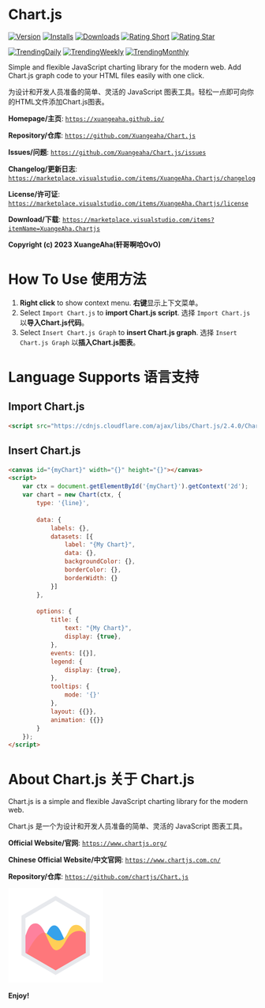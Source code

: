 # Chart.js

[![Version](https://vsmarketplacebadges.dev/version/xuangeaha.chartjs.svg?&colorB=orange)](https://marketplace.visualstudio.com/items?itemName=xuangeaha.chartjs) [![Installs](https://vsmarketplacebadges.dev/installs/xuangeaha.chartjs.svg)](https://marketplace.visualstudio.com/items?itemName=xuangeaha.chartjs) [![Downloads](https://vsmarketplacebadges.dev/downloads/xuangeaha.chartjs.svg)](https://marketplace.visualstudio.com/items?itemName=xuangeaha.chartjs) [![Rating Short](https://vsmarketplacebadges.dev/rating-short/xuangeaha.chartjs.svg)](https://marketplace.visualstudio.com/items?itemName=xuangeaha.chartjs) [![Rating Star](https://vsmarketplacebadges.dev/rating-star/xuangeaha.chartjs.svg)](https://marketplace.visualstudio.com/items?itemName=xuangeaha.chartjs)

[![TrendingDaily](https://vsmarketplacebadges.dev/trending-daily/xuangeaha.chartjs.svg?&colorB=blue)](https://marketplace.visualstudio.com/items?itemName=xuangeaha.chartjs) [![TrendingWeekly](https://vsmarketplacebadges.dev/trending-weekly/xuangeaha.chartjs.svg?&colorB=blue)](https://marketplace.visualstudio.com/items?itemName=xuangeaha.chartjs) [![TrendingMonthly](https://vsmarketplacebadges.dev/trending-monthly/xuangeaha.chartjs.svg?&colorB=blue)](https://marketplace.visualstudio.com/items?itemName=xuangeaha.chartjs)

Simple and flexible JavaScript charting library for the modern web. Add Chart.js graph code to your HTML files easily with one click.

为设计和开发人员准备的简单、灵活的 JavaScript 图表工具。轻松一点即可向你的HTML文件添加Chart.js图表。

**Homepage/主页**: [`https://xuangeaha.github.io/`](https://xuangeaha.github.io/)

**Repository/仓库**: [`https://github.com/Xuangeaha/Chart.js`](https://github.com/Xuangeaha/Chart.js)

**Issues/问题**: [`https://github.com/Xuangeaha/Chart.js/issues`](https://github.com/Xuangeaha/Chart.js/issues)

**Changelog/更新日志**: [`https://marketplace.visualstudio.com/items/XuangeAha.Chartjs/changelog`](https://marketplace.visualstudio.com/items/XuangeAha.Chartjs/changelog)

**License/许可证**: [`https://marketplace.visualstudio.com/items/XuangeAha.Chartjs/license`](https://marketplace.visualstudio.com/items/XuangeAha.Chartjs/license)

**Download/下载**: [`https://marketplace.visualstudio.com/items?itemName=XuangeAha.Chartjs`](https://marketplace.visualstudio.com/items?itemName=XuangeAha.Chartjs)

**Copyright (c) 2023 XuangeAha(轩哥啊哈OvO)**

# How To Use 使用方法

1. **Right click** to show context menu. **右键**显示上下文菜单。
2. Select `Import Chart.js` to **import Chart.js script**. 选择 `Import Chart.js` 以**导入Chart.js代码**。
3. Select `Insert Chart.js Graph` to **insert Chart.js graph**. 选择 `Insert Chart.js Graph` 以**插入Chart.js图表**。

# Language Supports 语言支持

## Import Chart.js

```html
<script src="https://cdnjs.cloudflare.com/ajax/libs/Chart.js/2.4.0/Chart.min.js"></script>
```

## Insert Chart.js

```html
<canvas id="{myChart}" width="{}" height="{}"></canvas>
<script>
    var ctx = document.getElementById('{myChart}').getContext('2d');
    var chart = new Chart(ctx, {
        type: '{line}',

        data: {
            labels: {},
            datasets: [{
                label: "{My Chart}",
                data: {},
                backgroundColor: {},
                borderColor: {},
                borderWidth: {}
            }]
        },

        options: {
            title: {
                text: "{My Chart}",
                display: {true},
            },
            events: [{}],
            legend: {
                display: {true},
            },
            tooltips: {
                mode: '{}'
            },
            layout: {{}},
            animation: {{}}
        }
    });
</script>
```

# About Chart.js 关于 Chart.js

Chart.js is a simple and flexible JavaScript charting library for the modern web.

Chart.js 是一个为设计和开发人员准备的简单、灵活的 JavaScript 图表工具。

**Official Website/官网**: [`https://www.chartjs.org/`](https://www.chartjs.org)

**Chinese Official Website/中文官网**: [`https://www.chartjs.com.cn/`](https://www.chartjs.com.cn/)

**Repository/仓库**: [`https://github.com/chartjs/Chart.js`](https://github.com/chartjs/Chart.js)

![Chart.js](logo.png)

**Enjoy!**
